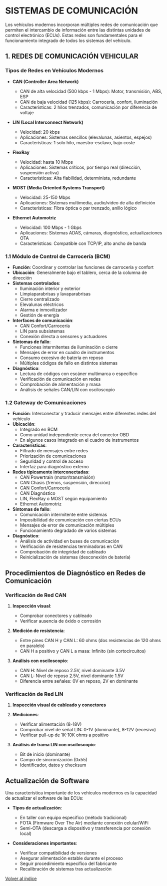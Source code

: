 # SISTEMAS DE COMUNICACIÓN

Los vehículos modernos incorporan múltiples redes de comunicación que permiten el intercambio de información entre las distintas unidades de control electrónico (ECUs). Estas redes son fundamentales para el funcionamiento integrado de todos los sistemas del vehículo.

## 1. REDES DE COMUNICACIÓN VEHICULAR

### Tipos de Redes en Vehículos Modernos

- **CAN (Controller Area Network)**
  - CAN de alta velocidad (500 kbps - 1 Mbps): Motor, transmisión, ABS, ESP
  - CAN de baja velocidad (125 kbps): Carrocería, confort, iluminación
  - Características: 2 hilos trenzados, comunicación por diferencia de voltaje

- **LIN (Local Interconnect Network)**
  - Velocidad: 20 kbps
  - Aplicaciones: Sistemas sencillos (elevalunas, asientos, espejos)
  - Características: 1 solo hilo, maestro-esclavo, bajo coste

- **FlexRay**
  - Velocidad: hasta 10 Mbps
  - Aplicaciones: Sistemas críticos, por tiempo real (dirección, suspensión activa)
  - Características: Alta fiabilidad, determinista, redundante

- **MOST (Media Oriented Systems Transport)**
  - Velocidad: 25-150 Mbps
  - Aplicaciones: Sistemas multimedia, audio/video de alta definición
  - Características: Fibra óptica o par trenzado, anillo lógico

- **Ethernet Automotriz**
  - Velocidad: 100 Mbps - 1 Gbps
  - Aplicaciones: Sistemas ADAS, cámaras, diagnóstico, actualizaciones OTA
  - Características: Compatible con TCP/IP, alto ancho de banda

### 1.1 Módulo de Control de Carrocería (BCM)

- **Función**: Coordinar y controlar las funciones de carrocería y confort
- **Ubicación**: Generalmente bajo el tablero, cerca de la columna de dirección
- **Sistemas controlados**:
  - Iluminación interior y exterior
  - Limpiaparabrisas y lavaparabrisas
  - Cierre centralizado
  - Elevalunas eléctricos
  - Alarma e inmovilizador
  - Gestión de energía
- **Interfaces de comunicación**:
  - CAN Confort/Carrocería
  - LIN para subsistemas
  - Conexión directa a sensores y actuadores
- **Síntomas de fallo**:
  - Funciones intermitentes de iluminación o cierre
  - Mensajes de error en cuadro de instrumentos
  - Consumo excesivo de batería en reposo
  - Múltiples códigos de fallo en distintos sistemas
- **Diagnóstico**:
  - Lectura de códigos con escáner multimarca o específico
  - Verificación de comunicación en redes
  - Comprobación de alimentación y masa
  - Análisis de señales CAN/LIN con osciloscopio

### 1.2 Gateway de Comunicaciones

- **Función**: Interconectar y traducir mensajes entre diferentes redes del vehículo
- **Ubicación**: 
  - Integrado en BCM
  - Como unidad independiente cerca del conector OBD
  - En algunos casos integrado en el cuadro de instrumentos
- **Características**:
  - Filtrado de mensajes entre redes
  - Priorización de comunicaciones
  - Seguridad y control de acceso
  - Interfaz para diagnóstico externo
- **Redes típicamente interconectadas**:
  - CAN Powertrain (motor/transmisión)
  - CAN Chasis (frenos, suspensión, dirección)
  - CAN Confort/Carrocería
  - CAN Diagnóstico
  - LIN, FlexRay o MOST según equipamiento
  - Ethernet Automotriz
- **Síntomas de fallo**:
  - Comunicación intermitente entre sistemas
  - Imposibilidad de comunicación con ciertas ECUs
  - Mensajes de error de comunicación múltiples
  - Funcionamiento degradado de varios sistemas
- **Diagnóstico**:
  - Análisis de actividad en buses de comunicación
  - Verificación de resistencias terminadoras en CAN
  - Comprobación de integridad de cableado
  - Reinicialización de sistemas (desconexión de batería)

## Procedimientos de Diagnóstico en Redes de Comunicación

### Verificación de Red CAN

1. **Inspección visual**:
   - Comprobar conectores y cableado
   - Verificar ausencia de óxido o corrosión

2. **Medición de resistencia**:
   - Entre pines CAN H y CAN L: 60 ohms (dos resistencias de 120 ohms en paralelo)
   - CAN H a positivo y CAN L a masa: Infinito (sin cortocircuitos)

3. **Análisis con osciloscopio**:
   - CAN H: Nivel de reposo 2.5V, nivel dominante 3.5V
   - CAN L: Nivel de reposo 2.5V, nivel dominante 1.5V
   - Diferencia entre señales: 0V en reposo, 2V en dominante

### Verificación de Red LIN

1. **Inspección visual de cableado y conectores**

2. **Mediciones**:
   - Verificar alimentación (8-18V)
   - Comprobar nivel de señal LIN: 0-1V (dominante), 8-12V (recesivo)
   - Verificar pull-up de 1K-10K ohms a positivo

3. **Análisis de trama LIN con osciloscopio**:
   - Bit de inicio (dominante)
   - Campo de sincronización (0x55)
   - Identificador, datos y checksum

## Actualización de Software

Una característica importante de los vehículos modernos es la capacidad de actualizar el software de las ECUs:

- **Tipos de actualización**:
  - En taller con equipo específico (método tradicional)
  - FOTA (Firmware Over The Air) mediante conexión celular/WiFi
  - Semi-OTA (descarga a dispositivo y transferencia por conexión local)

- **Consideraciones importantes**:
  - Verificar compatibilidad de versiones
  - Asegurar alimentación estable durante el proceso
  - Seguir procedimiento específico del fabricante
  - Recalibración de sistemas tras actualización

[Volver al índice](../sensores-y-actuadores.md)